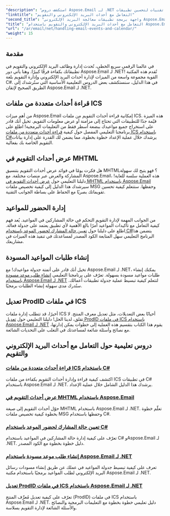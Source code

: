 ```yaml
---
"description": "استكشف دروس Aspose.Email لـ .NET حول التعامل مع أحداث البريد الإلكتروني وإدارة التقويم. تعلّم تقنيات لتحسين تطبيقات C# بكفاءة."
"linktitle": "التعامل مع أحداث البريد الإلكتروني والتقويم"
"second_title": "واجهة برمجة تطبيقات معالجة البريد الإلكتروني Aspose.Email .NET"
"title": "التعامل مع أحداث البريد الإلكتروني والتقويم باستخدام Aspose.Email لـ .NET"
"url": "/ar/email/net/handling-email-events-and-calendar/"
"weight": 15
---
```


## مقدمة

في عالمنا الرقمي سريع الخطى، تُحدث إدارة وظائف البريد الإلكتروني والتقويم في تطبيقاتك بكفاءة فرقًا كبيرًا. وهنا يأتي دور Aspose.Email لـ .NET! تُقدم هذه المكتبة القوية مجموعة واسعة من الميزات لإدارة أحداث البريد الإلكتروني وإدارة التقويم بلغة C#. في هذا الدليل، سنستكشف بعض الدروس التعليمية الأساسية التي ستُرشدك إلى الطريق الصحيح لإتقان Aspose.Email لـ .NET.

## قراءة أحداث متعددة من ملفات ICS

من أهم ميزات Aspose.Email إمكانية قراءة أحداث التقويم من ملفات ICS. هذه الميزة قيّمة جدًا للتطبيقات التي تحتاج إلى مزامنة أو عرض معلومات التقويم. تخيل أنك قادر على استخراج جميع مواعيدك ببضعة أسطر فقط من التعليمات البرمجية! اطلع على برنامجنا التعليمي المفصل حول كيفية [قراءة أحداث متعددة من ملفات ICS باستخدام C#](./read-multiple-events-from-ics-files-with-csharp/)يرشدك خلال عملية الإعداد خطوة بخطوة، مما يضمن لك القدرة على إدارة بيانات التقويم الخاصة بك بفعالية. 

## عرض أحداث التقويم في MHTML 

هل فكرت يومًا في فوائد عرض أحداث التقويم بتنسيق MHTML؟ فهو يتيح لك سهولة المشاركة والعرض عبر منصات مختلفة. مع Aspose.Email، هذه العملية سلسة للغاية! دليلنا التعليمي حول [عرض أحداث التقويم في MHTML باستخدام Aspose.Email](./render-calendar-events-in-mhtml/) سيرشدك هذا الدليل إلى كيفية تخصيص ملفات MSG وحفظها. ستتعلم كيفية تحسين تقويماتك بصريًا مع الحفاظ على بساطة الجوانب التقنية.

## إدارة الحضور للمواعيد

من الجوانب المهمة لإدارة التقويم التحكم في حالة المشاركين في المواعيد. يُعد فهم كيفية التعامل مع تأكيدات المواعيد أمرًا بالغ الأهمية لأي تطبيق يعتمد على جدولة فعالة. اطلع على دليلنا حول [تعيين حالة المشارك لحضور الموعد باستخدام C#](./setting-participant-status-for-appointment-attendees/)يتضمن هذا البرنامج التعليمي سهل المتابعة الكود المصدر لمساعدتك في تنفيذ هذه الميزات في مشاريعك.

## إنشاء طلبات المواعيد المسودة 

تخيل أنك قادر على أتمتة جدولة مواعيدك! مع Aspose.Email لـ .NET، يمكنك إنشاء طلبات مواعيد مسودة بسهولة. تعرّف على برنامجنا التعليمي [إنشاء طلب موعد مسودة باستخدام Aspose.Email لـ .NET](./creating-draft-appointment-request/) لتتعلم كيفية تبسيط عملية جدولة تطبيقات أعمالك. ستُدرك مدى سهولة إنشاء الطلبات برمجيًا.

## تعديل ProdID في ملفات ICS 

أخيرًا، قد تتطلب إدارة ملفات ICS أحيانًا بعض التعديلات، مثل تعديل معرف المنتج. لا تقلق، لدينا الحل! دليلنا التعليمي حول [تعديل ProdID في ملفات ICS باستخدام Aspose.Email لـ .NET](./modify-prodid-in-ics-files/) يقوم هذا الكتاب بتقسيم هذه العملية إلى خطوات يمكن إدارتها، مع نصائح وأسئلة شائعة لمساعدتك في التغلب على التحديات الشائعة.

## دروس تعليمية حول التعامل مع أحداث البريد الإلكتروني والتقويم
### [قراءة أحداث متعددة من ملفات ICS باستخدام C#](./read-multiple-events-from-ics-files-with-csharp/)
اكتشف كيفية قراءة وإدارة أحداث التقويم بكفاءة من ملفات ICS في تطبيقات C# باستخدام Aspose.Email لـ .NET. يرشدك هذا الدليل الشامل خلال عملية الإعداد.
### [عرض أحداث التقويم في MHTML باستخدام Aspose.Email](./render-calendar-events-in-mhtml/)
حوّل أحداث التقويم إلى صيغة MHTML باستخدام Aspose.Email لـ .NET. تعلّم خطوة بخطوة كيفية تخصيص ملفات MSG وحفظها باستخدام C#.
### [تعيين حالة المشارك لحضور الموعد باستخدام C#](./setting-participant-status-for-appointment-attendees/)
تعرّف على كيفية إدارة حالة المشاركين في المواعيد باستخدام C# وAspose.Email لـ .NET. دليل خطوة بخطوة مع الكود المصدر.
### [إنشاء طلب موعد مسودة باستخدام Aspose.Email لـ .NET](./creating-draft-appointment-request/)
تعرف على كيفية تبسيط جدولة المواعيد في عملك عن طريق إنشاء مسودات رسائل البريد الإلكتروني لطلب المواعيد برمجيًا باستخدام مكتبة Aspose.Email لـ .NET.
### [تعديل ProdID في ملفات ICS باستخدام Aspose.Email لـ .NET](./modify-prodid-in-ics-files/)
تعرّف على كيفية تعديل مُعرِّف المنتج (ProdID) في ملفات ICS باستخدام Aspose.Email لـ .NET. دليل تعليمي خطوة بخطوة مع التعليمات البرمجية والنصائح والأسئلة الشائعة لإدارة التقويم بسلاسة.